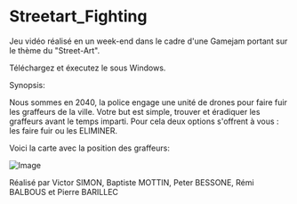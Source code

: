 # Streetart_Fighting
Jeu vidéo réalisé en un week-end dans le cadre d'une Gamejam portant sur le thème du "Street-Art".

Téléchargez et éxecutez le sous Windows.


Synopsis:

Nous sommes en 2040, la police engage une unité de drones pour faire fuir les graffeurs de la ville.
Votre but est simple, trouver et éradiquer les graffeurs avant le temps imparti.
Pour cela deux options s'offrent à vous : les faire fuir ou les ELIMINER.

Voici la carte avec la position des graffeurs:

![Image](https://i.imgur.com/u2Omedr.png)


Réalisé par Victor SIMON, Baptiste MOTTIN, Peter BESSONE, Rémi BALBOUS et Pierre BARILLEC

